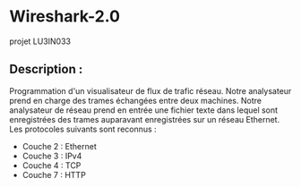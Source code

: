 # Wireshark-2.0
projet LU3IN033

## Description :
Programmation d'un visualisateur de flux de trafic réseau. Notre analysateur prend en charge des trames échangées entre deux machines.
Notre analysateur de réseau prend en entrée une fichier texte dans lequel sont enregistrées des trames auparavant enregistrées sur un réseau Ethernet.
Les protocoles suivants sont reconnus :
- Couche 2 : Ethernet
- Couche 3 : IPv4
- Couche 4 : TCP
- Couche 7 : HTTP
